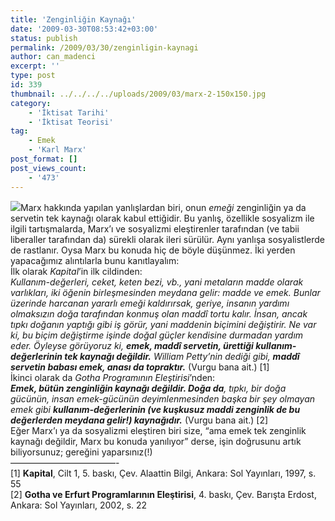```yaml
---
title: 'Zenginliğin Kaynağı'
date: '2009-03-30T08:53:42+03:00'
status: publish
permalink: /2009/03/30/zenginligin-kaynagi
author: can_madenci
excerpt: ''
type: post
id: 339
thumbnail: ../../../../uploads/2009/03/marx-2-150x150.jpg
category:
    - 'İktisat Tarihi'
    - 'İktisat Teorisi'
tag:
    - Emek
    - 'Karl Marx'
post_format: []
post_views_count:
    - '473'
---
```

[![](http://46.137.161.244/wp-content/uploads/2009/03/bralds_marx-s-2-230x300.jpg)](http://46.137.161.244/wp-content/uploads/2009/03/bralds_marx-s-2.jpg)Marx hakkında yapılan yanlışlardan biri, onun *emeği* zenginliğin ya da servetin tek kaynağı olarak kabul ettiğidir. Bu yanlış, özellikle sosyalizm ile ilgili tartışmalarda, Marx’ı ve sosyalizmi eleştirenler tarafından (ve tabii liberaller tarafından da) sürekli olarak ileri sürülür. Aynı yanlışa sosyalistlerde de rastlanır. Oysa Marx bu konuda hiç de böyle düşünmez. İki yerden yapacağımız alıntılarla bunu kanıtlayalım:  
İlk olarak *Kapital*’in ilk cildinden:  
*Kullanım-değerleri, ceket, keten bezi, vb., yani metaların madde olarak varlıkları, iki öğenin birleşmesinden meydana gelir: madde ve emek. Bunlar üzerinde harcanan yararlı emeği kaldırırsak, geriye, insanın yardımı olmaksızın doğa tarafından konmuş olan maddî tortu kalır. İnsan, ancak tıpkı doğanın yaptığı gibi iş görür, yani maddenin biçimini değiştirir. Ne var ki, bu biçim değiştirme işinde doğal güçler kendisine durmadan yardım eder. Öyleyse görüyoruz ki, **emek, maddî servetin, ürettiği kullanım-değerlerinin tek kaynağı değildir.** William Petty’nin dediği gibi, **maddî servetin babası emek, anası da topraktır.*** (Vurgu bana ait.) \[1\]  
İkinci olarak da *Gotha Programının Eleştirisi*’nden:  
***Emek, bütün zenginliğin kaynağı değildir. Doğa da**, tıpkı, bir doğa gücünün, insan emek-gücünün deyimlenmesinden başka bir şey olmayan emek gibi* ***kullanım-değerlerinin (ve kuşkusuz maddi zenginlik de bu değerlerden meydana gelir!) kaynağıdır.*** (Vurgu bana ait.) \[2\]  
Eğer Marx’ı ya da sosyalizmi eleştiren biri size, “ama emek tek zenginlik kaynağı değildir, Marx bu konuda yanılıyor” derse, işin doğrusunu artık biliyorsunuz; gereğini yaparsınız(!)  
————————————-  
\[1\] **Kapital**, Cilt 1, 5. baskı, Çev. Alaattin Bilgi, Ankara: Sol Yayınları, 1997, s. 55  
\[2\] **Gotha ve Erfurt Programlarının Eleştirisi**, 4. baskı, Çev. Barışta Erdost, Ankara: Sol Yayınları, 2002, s. 22